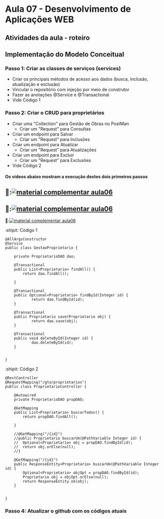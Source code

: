 # Aula 07 - Desenvolvimento de Aplicações WEB
## Atividades da aula - roteiro

## Implementação do Modelo Conceitual

### Passo 1: Criar as classes de serviços (services)
- Criar os principais métodos de acesso aos dados (busca, inclusão, atualização e exclusão)
- Vincular o repositório com injeção por meio de construtor
- Fazer as anotações @Service e @Transactional
- Vide Código 1

### Passo 2: Criar o CRUD para proprietários
- Criar uma "Collection" para Gestão de Obras no PostMan
  - Criar um "Request" para Consultas
- Criar um endpoint para Salvar
  - Criar um "Request" para Inclusões
- Criar um endpoint para Atualizar
  - Criar um "Request" para Atualizações
- Criar um endpoint para Excluir
  - Criar um "Request" para Exclusões
- Vide Código 2


####  Os vídeos abaixo mostram a execução destes dois primeiros passos

🥇:[![material complementar aula06](https://github.com/marcoswagner-commits/gestao_obras_aula_daw/blob/200468edba69a88b063abe444459fa9e09a8d41e/Capa_aula06.png)](https://www.youtube.com/watch?v=zoL877ckzeU)
-
🥈:[![material complementar aula06](https://github.com/marcoswagner-commits/gestao_obras_aula_daw/blob/200468edba69a88b063abe444459fa9e09a8d41e/Capa_aula06.png)](https://www.youtube.com/watch?v=i6brsofWuew)
-
🥉:[![material complementar aula06](https://github.com/marcoswagner-commits/gestao_obras_aula_daw/blob/200468edba69a88b063abe444459fa9e09a8d41e/Capa_aula06.png)](https://www.youtube.com/watch?v=tbziAnjO-34)



:shipit: Código 1
```
@AllArgsConstructor
@Service
public class GestaoProprietario {
	
	private ProprietarioDAO dao;
	
	@Transactional
	public List<Proprietario> findAll() {
		return dao.findAll();
		
	}
	
	@Transactional
	public Optional<Proprietario> findById(Integer id) {
			return dao.findById(id);
	}
	
	@Transactional
	public Proprietario save(Proprietario obj) {
			return dao.save(obj);
	}
	
	@Transactional
	public void deleteById(Integer id) {
			dao.deleteById(id);
	}
	
	
}

```

:shipit: Código 2
```
@RestController
@RequestMapping("/gto/proprietarios")
public class ProprietarioController {
	
	@Autowired
	private ProprietarioDAO propDAO;
	
	@GetMapping
	public List<Proprietario> buscarTodos() {
		return propDAO.findAll();
		
	}
	
	//@GetMapping("/{id}")
	//public Proprietario buscarUm(@PathVariable Integer id) {
	//	Optional<Proprietario> obj = propDAO.findById(id);
	//	return obj.orElse(null); 
	//}
	
	@GetMapping("/{id}")
	public ResponseEntity<Proprietario> buscarUm(@PathVariable Integer id) {
		Optional<Proprietario> objOpt = propDAO.findById(id);
		Proprietario obj = objOpt.orElse(null);
		return ResponseEntity.ok(obj);
	}


}
```

### Passo 4: Atualizar o github com os códigos atuais


	
